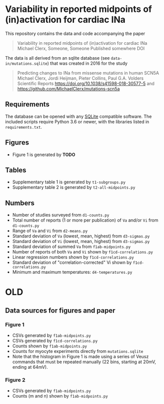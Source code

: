 # Variability in reported midpoints of (in)activation for cardiac INa

This repository contains the data and code accompanying the paper 

> Variability in reported midpoints of (in)activation for cardiac INa
> Michael Clerx, Someone, Someone
> Published somewhere
> DOI

The data is all derived from an sqlite database (see `data-in/mutations.sqlite`) that was created in 2016 for the study

> Predicting changes to INa from missense mutations in human SCN5A
> Michael Clerx, Jordi Heijman, Pieter Collins, Paul G.A. Volders
> Scientific Reports
> https://doi.org/10.1038/s41598-018-30577-5
> and https://github.com/MichaelClerx/mutations-scn5a

## Requirements

The database can be opened with any [SQLite](https://en.wikipedia.org/wiki/SQLite) compatible software.
The included scripts require Python 3.6 or newer, with the libraries listed in `requirements.txt`.

## Figures

- Figure 1 is generated by **TODO**

## Tables

- Supplementary table 1 is generated by `t1-subgroups.py`
- Supplementary table 2 is generated by `t2-all-midpoints.py`

## Numbers

- Number of studies surveyed from `d1-counts.py`
- Total number of reports (1 or more per publication) of `Va` and/or `Vi` from `d1-counts.py`
- Range of `Va` and `Vi` from `d2-means.py`
- Standard deviation of `Va` (lowest, mean, highest) from `d3-sigmas.py`
- Standard deviation of `Vi` (lowest, mean, highest) from `d3-sigmas.py`
- Standard deviation of summed `Va` from `f1ab-midpoints.py`
- Number of reports of both `Va` and `Vi` shown by `f1cd-correlations.py`
- Linear regression numbers shown by `f1cd-correlations.py`
- Standard deviation of "correlation-corrected" Vi shown by `f1cd-correlations.py`
- Minimum and maximum temperatures: `d4-temperatures.py`




# OLD

## Data sources for figures and paper

### Figure 1
- CSVs generated by `f1ab-midpoints.py`
- CSVs generated by `f1cd-correlations.py`
- Counts shown by `f1ab-midpoints.py`
- Counts for myocyte experiments directly from `mutations.sqlite`
- Note that the histogram in Figure 1 is made using a series of Veusz commands that must be repeated manually (22 bins, starting at 20mV, ending at 64mV).

### Figure 2
- CSVs generated by `f1ab-midpoints.py`
- Counts (m and n) shown by `f1ab-midpoints.py`



